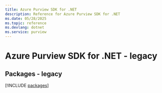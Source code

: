 ```yaml
---
title: Azure Purview SDK for .NET
description: Reference for Azure Purview SDK for .NET
ms.date: 05/28/2025
ms.topic: reference
ms.devlang: dotnet
ms.service: purview
---
```

# Azure Purview SDK for .NET - legacy
## Packages - legacy
[!INCLUDE [packages](purview-index.md)]